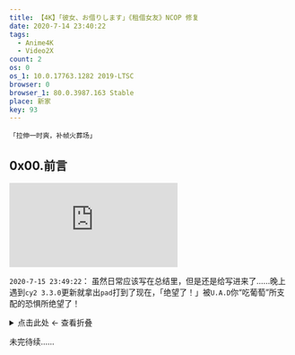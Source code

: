 ```yaml
---
title: 【4K】「彼女、お借りします」《租借女友》NCOP 修复
date: 2020-7-14 23:40:22
tags:
  - Anime4K
  - Video2X
count: 2
os: 0
os_1: 10.0.17763.1282 2019-LTSC
browser: 0
browser_1: 80.0.3987.163 Stable
place: 新家
key: 93
---
```

    「拉伸一时爽，补帧火葬场」
<!-- more -->
## 0x00.前言
<iframe src="https://player.bilibili.com/player.html?aid=968767517&bvid=BV1Lp4y1S7W9&cid=211438684&page=1" scrolling="no" border="0" frameborder="no" framespacing="0" allowfullscreen="true"> </iframe>

`2020-7-15 23:49:22`：
虽然日常应该写在总结里，但是还是给写进来了……晚上遇到`cy2 3.3.0`更新就拿出`pad`打到了现在，「绝望了！」被`U.A.D`你“吃葡萄”所支配的恐惧所绝望了！

<details><summary>点击此处 ← 查看折叠</summary>

既然都鸽到了这个时间点还是睡觉去了，再次证明周末不更新就很难再腾出时间了草

</details>

未完待续……